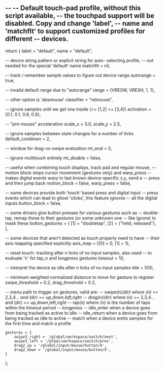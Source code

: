 --
-- Default touch-pad profile, without this script available,
-- the touchpad support will be disabled. Copy and change 'label',
-- name and 'matchflt' to support customized profiles for different
-- devices.
--

return {
	label = "default",
	name = "default",

-- device string pattern or explicit string for auto- selecting profile,
-- not needed for the special 'default' name
	matchflt = nil,

-- track / remember sample values to figure out device range
	autorange = true,

-- invalid default range due to "autorange"
	range = {VRESW, VRESH, 1, 1},

-- other option is 'absmouse'
	classifier = "relmouse",

-- ignore samples until we get one inside (>= [1,2] <= [3,4])
	activation = {0.1, 0.1, 0.9, 0.9},

-- "pre-mouse" acceleration
	scale_x = 3.0,
	scale_y = 2.5,

-- ignore samples between state changes for a number of ticks
	default_cooldown = 2,

-- window for drag-vs-swipe evaluation
	mt_eval = 5,

-- ignore multitouch entirely
	mt_disable = false,

-- useful when combining touch displays, track pad and regular mouse,
-- motion block stops cursor movement (gestures only) and warp_press
-- makes digital events warp to last known device-specific x,y, send a
-- press and then jump back
	motion_block = false,
	warp_press = false,

-- some devices provide both 'touch' based press and digital input
-- press events which can lead to ghost 'clicks', this feature ignores
-- all the digital inputs
	button_block = false,

-- some drivers give button presses for various gestures such as
-- double-tap, remap these to their gestures (or some unknown one
-- like ignore) to mask these
	button_gestures = {
		[1] = "doubletap",
		[2] = {"held, released"},
	},

-- some devices that aren't detected as touch properly need to have
-- their axis mapping specified explicitly
  axis_map = {[0] = 0, [1] = 1},

-- reset touch- tracking after n ticks of no input samples, also used
-- to evaluate 'n' for tap\_n and longpress gestures
	timeout = 10,

-- interpret the device as idle after n ticks of no input samples
	idle = 500,

-- minimum weighted normalized distance to move for gesture to register
	swipe_threshold = 0.2,
	drag_threshold = 0.2,

-- menu path to trigger on gestures, valid are:
-- swipe(n)_(dir) where (n) == 2,3,4... and (dir) == up,down,left,right
-- drag(n)_(dir) where (n) == 2,3,4... and (dir) == up,down,left,right
-- tap(n) where (n) is the number of taps within the timeout period
-- longpress
-- idle_enter when a device goes from being tracked as active to idle
-- idle_return when a device goes from being tracked as idle to active
-- match when a device emits samples for the first time and match a profile

	gestures = {
		swipe3_right = '/global/workspace/switch/next',
		swipe3_left = '/glbal/workspace/switch/prev',
		drag2_up = '/global/input/mouse/button/4',
		drag2_down = '/global/input/mouse/button/5',
	}
};
